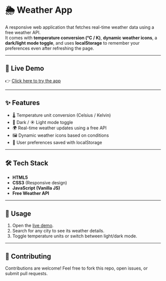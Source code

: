 # 🌦️ Weather App  

A responsive web application that fetches real-time weather data using a free weather API.  
It comes with **temperature conversion (°C / K)**, **dynamic weather icons**, a **dark/light mode toggle**, and uses **localStorage** to remember your preferences even after refreshing the page.  

---

## 🚀 Live Demo  
👉 [Click here to try the app](https://pankaj-240.github.io/Weather-App/)  

---

## ✨ Features  
- 🌡️ Temperature unit conversion (Celsius / Kelvin)  
- 🌙 Dark / ☀️ Light mode toggle  
- 🌍 Real-time weather updates using a free API  
- 🖼️ Dynamic weather icons based on conditions  
- 💾 User preferences saved with localStorage  

---

## 🛠️ Tech Stack  
- **HTML5**  
- **CSS3** (Responsive design)  
- **JavaScript (Vanilla JS)**  
- **Free Weather API**  

---


## 📌 Usage  
1. Open the [live demo](https://pankaj-240.github.io/Weather-App/).  
2. Search for any city to see its weather details.  
3. Toggle temperature units or switch between light/dark mode.  

---

## 🤝 Contributing  
Contributions are welcome! Feel free to fork this repo, open issues, or submit pull requests.  
